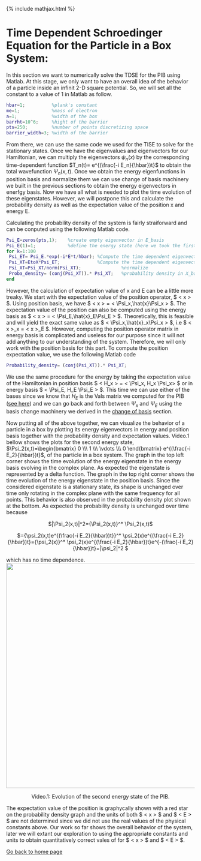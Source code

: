 {% include mathjax.html %}

# Time Dependent Schroedinger Equation for the Particle in a Box System:

In this section we want to numerically solve the TDSE for the PIB using Matlab.
At this stage, we only want to have an overall idea of the behavior of a particle inside an infinit 2-D square potential. So, we will set all the constant to a value of $1$ in Matlab as follow.

```Matlab
hbar=1;          %plank's constant
me=1;            %mass of electron
a=1;             %width of the box
barrht=10^6;     %hight of the barrier
pts=250;         %number of points discretizing space
barrier_width=3; %width of the barrier

```

From there, we can use the same code we used for the TISE to solve for the stationary states. Once we have the eigenvalues and eigenvectors for our Hamiltonian, we can multiply the eigenvectors $\psi_n(x)$ by the corresponding time-dependent function $T_n(t)= e^{(\frac{-i E_n}{\hbar})t}$ to obtain the total wavefunction $\Psi_n(x,t)$. Once we obtain the energy eigenfunctions in position basis and normalize them we can use change of basis machinery we built in the previous sections to obtain the energy eigenvectors in enerfgy basis. Now we have all what is needed to plot the time evolution of these eigenstates. However, we will postpone this and calculate the probability density as well as the expectation value of the position x and energy E.

Calculating the probability density of the system is fairly straiforward and can be conputed using the following Matlab code.

```Matlab
Psi_E=zeros(pts,1);    %create empty eigenvector in E_basis
Psi_E(1)=1;            %define the energy state (here we took the first energy state)
for k=1:100                                  
 Psi_ET= Psi_E.*exp(-i*E*t/hbar); %Compute the time dependent eigenvector in E_basis
 Psi_XT=EtoX*Psi_ET;              %Compute the time dependent eigenvector in X_basis 
 Psi_XT=Psi_XT/norm(Psi_XT);               %normalize
 Proba_density= (conj(Psi_XT)).* Psi_XT;   %probability density in X_basis
end

```
However, the calculation of expectation value of x and E can be a little more treaky. We start with the expectation value of the position operator, $ < x > $. 
 Using position basis, we have $ < x > = < \Psi_x,\hat{x}\Psi_x > $. The expectation value of the position can also be computed using the energy basis as $ < x > = < \Psi_E,\hat{x}_E\Psi_E > $. Theoretically, this is feasible and will yield the exact same value as $ < \Psi_x,\hat{x}_x\Psi_x > $, i.e $ < x >_x = < x >_E $. However, computing the position operator matrix in energy basis is complicated and useless for our purpose since it will not add anything to our understanding of the system. Therefore, we will only work with the position basis for this part. To compute the position expectation value, we use the following Matlab code
  
  ```Matlab
Probability_density= (conj(Psi_XT)).* Psi_XT;

```

We use the same procedure for the energy by taking the expectation value of the Hamiltonian in position basis $ < H_x > = < \Psi_x, H_x \Psi_x> $ or in energy basis $ < \Psi_E, H_E \Psi_E > $. This time we can use either of the bases since we know that $H_E$ is the Vals matrix we computed for the PIB ([see here](/ChangeofBasis.md)) and we can go back and forth between $\Psi_x$ and $\Psi_E$ using the basis change machinery we derived in the [change of basis](/ChangeofBasis.md) section.

Now putting all of the above together, we can visualize the behavior of a particle in a box by plotting its energy eigenvectors in energy and position basis together with the probability density and expectation values.
Video.1 bellow shows the plots for the second energy state, $\Psi_2(x,t)=\begin{bmatrix} 0 \\\ 1 \\\ \vdots \\\ 0 \end{bmatrix} e^{(\frac{-i E_2}{\hbar})t}$, of the particle in a box system. The graph in the top left corner shows the time evolution of the energy eigenstate in the energy basis evolving in the complex plane. As expected the eigenstate is represented by a delta function. The graph in the top right corner shows the time evolution of the energy eigenstate in the position basis. Since the considered eigenstate is a stationary state, its shape is unchanged over time only rotating in the complex plane with the same frequency for all points. This behavior is also observed in the probability density plot shown at the bottom. As expected the probability density is unchanged over time because 
<p align="center"> $|\Psi_2(x,t)|^2={\Psi_2(x,t)}^* \Psi_2(x,t)$</p> 
<p align="center">$={\psi_2(x,t)e^{(\frac{-i E_2}{\hbar})t}}^* \psi_2(x)e^{(\frac{-i E_2}{\hbar})t}={\psi_2(x)}^* \psi_2(x)e^{(\frac{-i E_2}{\hbar})t}e^{-(\frac{-i E_2}{\hbar})t}=|\psi_2|^2 $</p> which has no time dependence.

<img src="https://user-images.githubusercontent.com/35305574/36699212-0506da5a-1b1a-11e8-9398-20a2d0a4969f.gif" width="600">
<p align="center">  Video.1: Evolution of the second energy state of the PIB. </p>

The expectation value of the position is graphycally shown with a red star on the probability density graph and the units of both $ < x > $ and $ < E > $ are not determined since we did not use the real values of the physical constants above. Our work so far shows the overall behavior of the system, later we will extant our exploration to using the appropriate constants and units to obtain quantitatively correct vales of for $ < x > $ and $ < E > $.

[Go back to home page](/README.md)

